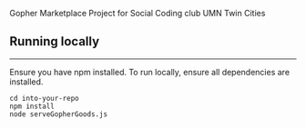 Gopher Marketplace
Project for Social Coding club UMN Twin Cities

## Running locally
---
Ensure you have npm installed.
To run locally, ensure all dependencies are installed.
```
cd into-your-repo
npm install
node serveGopherGoods.js
```
